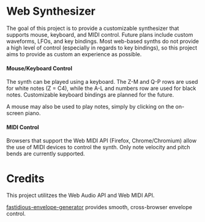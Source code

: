 # Web Synthesizer

The goal of this project is to provide a customizable synthesizer that supports mouse, keyboard, and MIDI control. Future plans include custom waveforms, LFOs, and key bindings.
Most web-based synths do not provide a high level of control (especially in regards to key bindings), so this project aims to provide as custom an experience as possible.

#### Mouse/Keyboard Control

The synth can be played using a keyboard. The Z-M and Q-P rows are used for white notes (Z = C4), while the A-L and numbers row are used for black notes. Customizable keyboard bindings are planned for the future.

A mouse may also be used to play notes, simply by clicking on the on-screen piano.

#### MIDI Control

Browsers that support the Web MIDI API (Firefox, Chrome/Chromium) allow the use of MIDI devices to control the synth. Only note velocity and pitch bends are currently supported.

# Credits

This project utilitzes the Web Audio API and Web MIDI API.

[fastidious-envelope-generator](https://github.com/rsimmons/fastidious-envelope-generator) provides smooth, cross-browser envelope control.
